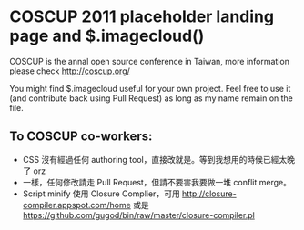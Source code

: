 # COSCUP 2011 placeholder landing page and $.imagecloud()

COSCUP is the annal open source conference in Taiwan, more information please check http://coscup.org/

You might find $.imagecloud useful for your own project. Feel free to use it (and contribute back using Pull Request) as long as my name remain on the file.

## To COSCUP co-workers:

* CSS 沒有經過任何 authoring tool，直接改就是。等到我想用的時候已經太晚了 orz
* 一樣，任何修改請走 Pull Request，但請不要害我要做一堆 conflit merge。
* Script minify 使用 Closure Complier，可用 http://closure-compiler.appspot.com/home 或是 https://github.com/gugod/bin/raw/master/closure-compiler.pl